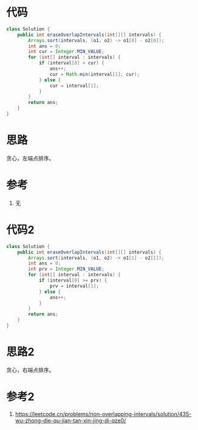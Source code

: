 # 代码

```java
class Solution {
    public int eraseOverlapIntervals(int[][] intervals) {
        Arrays.sort(intervals, (o1, o2) -> o1[0] - o2[0]);
        int ans = 0;
        int cur = Integer.MIN_VALUE;
        for (int[] interval : intervals) {
            if (interval[0] < cur) {
                ans++;
                cur = Math.min(interval[1], cur);
            } else {
                cur = interval[1];
            }
        }
        return ans;
    }
}
```

# 思路

贪心，左端点排序。

# 参考

1. 无

# 代码2

```java
class Solution {
    public int eraseOverlapIntervals(int[][] intervals) {
        Arrays.sort(intervals, (o1, o2) -> o1[1] - o2[1]);
        int ans = 0;
        int prv = Integer.MIN_VALUE;
        for (int[] interval : intervals) {
            if (interval[0] >= prv) {
                prv = interval[1];
            } else {
                ans++;
            }
        }
        return ans;
    }
}
```

# 思路2

贪心，右端点排序。

# 参考2

1. https://leetcode.cn/problems/non-overlapping-intervals/solution/435-wu-zhong-die-qu-jian-tan-xin-jing-di-qze0/